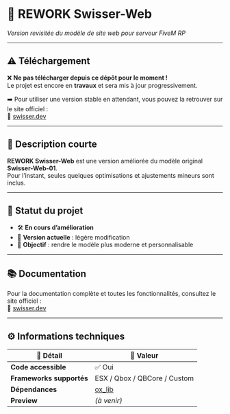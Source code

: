 # 🚀 REWORK Swisser-Web  
*Version revisitée du modèle de site web pour serveur FiveM RP*  

---------------------------------------------------------------------------------------------------------------------------------------------------------------------------------------------------------------------------------

## ⚠️ Téléchargement  

❌ **Ne pas télécharger depuis ce dépôt pour le moment !**  
Le projet est encore en **travaux** et sera mis à jour progressivement.  

➡️ Pour utiliser une version stable en attendant, vous pouvez la retrouver sur le site officiel :  
🔗 [swisser.dev](https://swisser.dev)  

---------------------------------------------------------------------------------------------------------------------------------------------------------------------------------------------------------------------------------

## 📖 Description courte  

**REWORK Swisser-Web** est une version améliorée du modèle original **Swisser-Web-01**.  
Pour l’instant, seules quelques optimisations et ajustements mineurs sont inclus.  

---

## 📌 Statut du projet  

- 🛠️ **En cours d’amélioration**  
- 🔄 **Version actuelle** : légère modification  
- 📅 **Objectif** : rendre le modèle plus moderne et personnalisable  

---

## 📚 Documentation  

Pour la documentation complète et toutes les fonctionnalités, consultez le site officiel :  
🔗 [swisser.dev](https://swisser.dev)  

---

## ⚙️ Informations techniques  

| 🔧 Détail                | 📌 Valeur |
|--------------------------|-----------|
| **Code accessible**      | ✅ Oui |
| **Frameworks supportés** | ESX / Qbox / QBCore / Custom |
| **Dépendances**          | [ox_lib](https://overextended.dev/) |
| **Preview**              | *(à venir)* |


